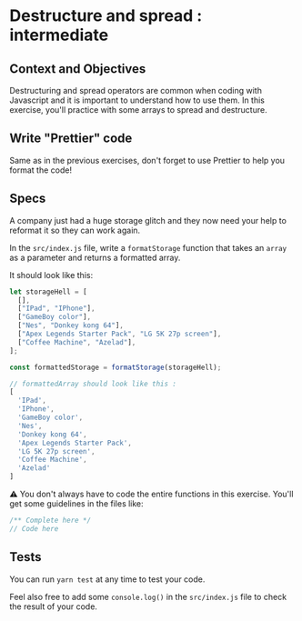 # Destructure and spread : intermediate

## Context and Objectives

Destructuring and spread operators are common when coding with Javascript and it is important to understand how to use them.
In this exercise, you'll practice with some arrays to spread and destructure.

## Write "Prettier" code

Same as in the previous exercises, don't forget to use Prettier to help you format the code!

## Specs

A company just had a huge storage glitch and they now need your help to reformat it so they can work again.

In the `src/index.js` file, write a `formatStorage` function that takes an `array` as a parameter and returns a formatted array.

It should look like this:

```javascript
let storageHell = [
  [],
  ["IPad", "IPhone"],
  ["GameBoy color"],
  ["Nes", "Donkey kong 64"],
  ["Apex Legends Starter Pack", "LG 5K 27p screen"],
  ["Coffee Machine", "Azelad"],
];

const formattedStorage = formatStorage(storageHell);

// formattedArray should look like this :
[
  'IPad',
  'IPhone',
  'GameBoy color',
  'Nes',
  'Donkey kong 64',
  'Apex Legends Starter Pack',
  'LG 5K 27p screen',
  'Coffee Machine',
  'Azelad'
]
```

⚠️ You don't always have to code the entire functions in this exercise. You'll get some guidelines in the files like:

```javascript
/** Complete here */
// Code here
```

## Tests

You can run `yarn test` at any time to test your code.

Feel also free to add some `console.log()` in the `src/index.js` file to check the result of your code.
